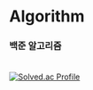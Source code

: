 # Algorithm
### 백준 알고리즘 <br><br>
[![Solved.ac Profile](http://mazassumnida.wtf/api/generate_badge?boj=ljy7221)](https://solved.ac/ljy7221)

